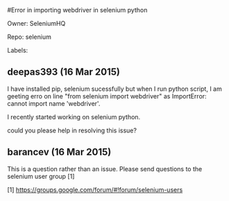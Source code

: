 #Error in importing webdriver in selenium python

Owner: SeleniumHQ

Repo: selenium

Labels: 

## deepas393 (16 Mar 2015)

I have installed pip, selenium sucessfully but when I run python script, I am geeting erro on line "from selenium import webdriver" as ImportError: cannot import name 'webdriver'.

I recently started working on selenium python.

could you please help in resolving this issue? 


## barancev (16 Mar 2015)

This is a question rather than an issue. Please send questions to the selenium user group [1]

[1] https://groups.google.com/forum/#!forum/selenium-users



